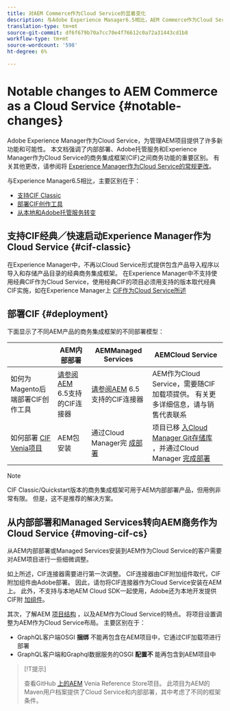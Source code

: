 ```yaml
---
title: 对AEM Commerce作为Cloud Service的显着变化
description: 与Adobe Experience Manager6.5相比，AEM Commerce作为Cloud Service的变化显着。
translation-type: tm+mt
source-git-commit: df6f679b70a7cc70e4f76612c0a72a31443cd1b8
workflow-type: tm+mt
source-wordcount: '598'
ht-degree: 6%

---
```



# Notable changes to AEM Commerce as a Cloud Service {#notable-changes}

Adobe Experience Manager作为Cloud Service，为管理AEM项目提供了许多新功能和可能性。 本文档强调了内部部署、Adobe托管服务和Experience Manager作为Cloud Service的商务集成框架(CIF)之间商务功能的重要区别。 有关其他更改，请参阅将 [Experience Manager作为Cloud Service的常规更改](/help/release-notes/aem-cloud-changes.md)。

与Experience Manager6.5相比，主要区别在于：
* [支持CIF Classic](#cif-classic)
* [部署CIF创作工具](#cif-tools)
* [从本地和Adobe托管服务转变](#moving-cif-cs)

## 支持CIF经典／快速启动Experience Manager作为Cloud Service {#cif-classic}

在Experience Manager中，不再以Cloud Service形式提供包含产品导入程序以导入和存储产品目录的经典商务集成框架。 在Experience Manager中不支持使用经典CIF作为Cloud Service，使用经典CIF的项目必须用支持的版本取代经典CIF实施，如在Experience Manager上 [CIF作为Cloud Service所述](https://git.corp.adobe.com/AdobeDocs/experience-manager-cloud-service.en/blob/cif/help/commerce-cloud/architecture.md)

## 部署CIF {#deployment}

下面显示了不同AEM产品的商务集成框架的不同部署模型：

|  | AEM内部部署 | AEMManaged Services | AEMCloud Service |
|-------------     |-----------|-----------|-----------|
| 如何为Magento后端部署CIF创作工具 | [请参阅AEM](https://github.com/adobe/commerce-cif-connector/blob/master/README.md) 6.5支持的CIF连接器 | [请参阅AEM](https://github.com/adobe/commerce-cif-connector/blob/master/README.md) 6.5支持的CIF连接器 | AEM作为Cloud Service，需要随CIF加载项提供。 有关更多详细信息，请与销售代表联系 |
| 如何部署 [CIF Venia项目](https://github.com/adobe/aem-cif-guides-venia) | AEM包安装 | 通过Cloud Manager完 [成部署](https://docs.adobe.com/content/help/zh-Hans/experience-manager-cloud-manager/using/introduction-to-cloud-manager.html) | 项目已移 [入Cloud Manager Git存储库](https://docs.adobe.com/content/help/zh-Hans/experience-manager-cloud-service/implementing/managing-code/integrating-with-git.html) ，并通过Cloud Manager [完成部署](https://docs.adobe.com/content/help/zh-Hans/experience-manager-cloud-service/implementing/deploying/overview.html) |

>[!Note]
>
>CIF Classic/Quickstart版本的商务集成框架可用于AEM内部部署产品，但用例非常有限。 但是，这不是推荐的解决方案。

## 从内部部署和Managed Services转向AEM商务作为Cloud Service {#moving-cif-cs}

从AEM内部部署或Managed Services安装到AEM作为Cloud Service的客户需要对AEM项目进行一些细微调整。

如上所述，CIF连接器需要进行第一次调整。 CIF连接器由CIF附加组件取代，CIF附加组件由Adobe部署。 因此，请勿将CIF连接器作为Cloud Service安装在AEM上。 此外，不支持与本地AEM Cloud SDK一起使用，Adobe还为本地开发提供CIF附 [加组件](develop.md)。

其次，了解AEM [项目结构](https://docs.adobe.com/content/help/zh-Hans/experience-manager-cloud-service/implementing/developing/aem-project-content-package-structure.html) ，以及AEM作为Cloud Service的特点。 将项目设置调整为AEM作为Cloud Service布局。
主要区别在于：

* GraphQL客户端OSGI **捆绑** 不能再包含在AEM项目中，它通过CIF加载项进行部署
* GraphQL客户端和Graphql数据服务的OSGI **配置不** 能再包含到AEM项目中

>[!T提示]
>
>查看GitHub [上的AEM](https://github.com/adobe/aem-cif-guides-venia) Venia Reference Store项目。 此项目为AEM的Maven用户档案提供了Cloud Service和内部部署，其中考虑了不同的框架条件。
